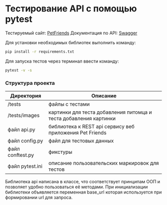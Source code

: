 # Тестирование API с помощью pytest
Тестируемый сайт: [PetFriends](https://petfriends.skillfactory.ru/my_pets)
Документация по API: [Swagger](https://petfriends.skillfactory.ru/apidocs/)


Для установки необходимых библиотек выполнить команду:
```bash
pip install -r requirements.txt
```
Для запуска тестов через терминал ввести команду:
```bash
pytest -v -s
```

### Структура проекта
| Директория       | Описание                                                          |
|------------------|-------------------------------------------------------------------|
| /tests           | файлы с тестами                                                   |
| /tests/images    | картинки для теста добавления питомца и теста добавления картинки |
| файл api.py      | библиотека к REST api сервису веб приложения Pet Friends          |
| файл config.py   | файл для тестовых данных                                          |
| файл conftest.py | фикстуры                                                          |
| файл pytest.ini  | описание пользовательских маркировок для тестов                   |

Библиотека api написана в классе, что соответствует принципам ООП и позволяет удобно пользоваться её методами. При инициализации библиотеки объявляется переменная base_url которая используется при формировании url для запроса.

